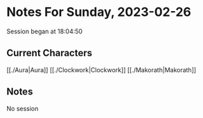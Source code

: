 # Notes For Sunday, 2023-02-26
Session began at 18:04:50
## Current Characters
[[./Aura|Aura]]
[[./Clockwork|Clockwork]]
[[./Makorath|Makorath]]
## Notes
No session